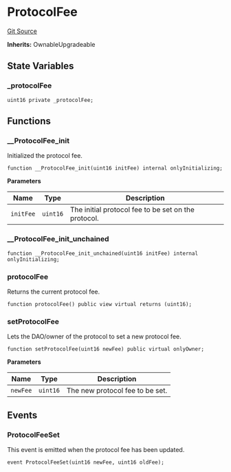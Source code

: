 # ProtocolFee
[Git Source](https://github.com/teller-protocol/teller-protocol-v2/blob/991530423d15c8e2846d3c24bb6245b3416dd233/contracts/ProtocolFee.sol)

**Inherits:**
OwnableUpgradeable


## State Variables
### _protocolFee

```solidity
uint16 private _protocolFee;
```


## Functions
### __ProtocolFee_init

Initialized the protocol fee.


```solidity
function __ProtocolFee_init(uint16 initFee) internal onlyInitializing;
```
**Parameters**

|Name|Type|Description|
|----|----|-----------|
|`initFee`|`uint16`|The initial protocol fee to be set on the protocol.|


### __ProtocolFee_init_unchained


```solidity
function __ProtocolFee_init_unchained(uint16 initFee) internal onlyInitializing;
```

### protocolFee

Returns the current protocol fee.


```solidity
function protocolFee() public view virtual returns (uint16);
```

### setProtocolFee

Lets the DAO/owner of the protocol to set a new protocol fee.


```solidity
function setProtocolFee(uint16 newFee) public virtual onlyOwner;
```
**Parameters**

|Name|Type|Description|
|----|----|-----------|
|`newFee`|`uint16`|The new protocol fee to be set.|


## Events
### ProtocolFeeSet
This event is emitted when the protocol fee has been updated.


```solidity
event ProtocolFeeSet(uint16 newFee, uint16 oldFee);
```

